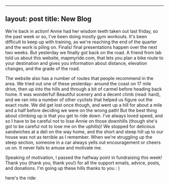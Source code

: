 
---
layout: post
title: New Blog 
---

We're back in action! Annie had her wisdom teeth taken out last friday, so the past week or so, I've been doing mostly gym workouts. It's been difficult to keep up with training, as we're reaching the end of the quarter and the work is piling on. Finals/ final presentations happen over the next two weeks. But yesterday we finally got back on the road. A friend from lab told us about this website, mapmyride.com, that lets you plan a bike route to your destination and gives you information
about distance, elevation changes, and the grade of the road.  

The website also has a number of routes that people recommend in the area. We tried out one of these yesterday- around the coast on 17 mile drive, then up into the hills and through a bit of carmel before heading back home. It was wonderful! Beautiful scenery and a decent climb (read: hard), and we ran into a number of other cyclists that helped us figure out the exact route. We did get lost once though, and went up a hill for about a mile and a half before deciding we were on the wrong path!
But the best thing about climbing up is that you get to ride down. I've always loved speed, and so I have to be careful not to lose Annie on those downhills (though she's got to be careful not to lose me on the uphills)! We stopped for delicious sandwiches at a deli on the way home, and the short and steep hill up to our house was not as terrible as I remember. When we're struggling up the steep section, someone in a car always yells out encouragement or cheers us on. It never fails to amuse
and motivate me.

Speaking of motivation, I passed the halfway point in fundraising this week! Thank you (thank you, thank you!) for all the support emails, advice, posts, and donations. I'm going up these hills thanks to you : )

here's the ride:

